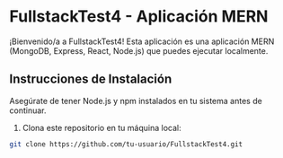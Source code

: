 # FullstackTest4 - Aplicación MERN

¡Bienvenido/a a FullstackTest4! Esta aplicación es una aplicación MERN (MongoDB, Express, React, Node.js) que puedes ejecutar localmente.

## Instrucciones de Instalación

Asegúrate de tener Node.js y npm instalados en tu sistema antes de continuar.

1. Clona este repositorio en tu máquina local:

```bash
git clone https://github.com/tu-usuario/FullstackTest4.git

```
